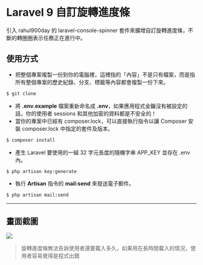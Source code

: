 # Laravel 9 自訂旋轉進度條

引入 rahul900day 的 laravel-console-spinner 套件來擴增自訂旋轉進度條，不斷的轉圈圈表示任務正在進行中。

## 使用方式
- 把整個專案複製一份到你的電腦裡，這裡指的「內容」不是只有檔案，而是指所有整個專案的歷史紀錄、分支、標籤等內容都會複製一份下來。
```sh
$ git clone
```
- 將 __.env.example__ 檔案重新命名成 __.env__，如果應用程式金鑰沒有被設定的話，你的使用者 sessions 和其他加密的資料都是不安全的！
- 當你的專案中已經有 composer.lock，可以直接執行指令以讓 Composer 安裝 composer.lock 中指定的套件及版本。
```sh
$ composer install
```
- 產生 Laravel 要使用的一組 32 字元長度的隨機字串 APP_KEY 並存在 .env 內。
```sh
$ php artisan key:generate
```
- 執行 __Artisan__ 指令的 __mail:send__ 來發送電子郵件。
```sh
$ php artisan mail:send
```

----

## 畫面截圖
![](https://i.imgur.com/G4hwDhS.gif)
> 旋轉進度條無法告訴使用者還要載入多久，如果用在長時間載入的情況，使用者容易覺得是程式出錯
